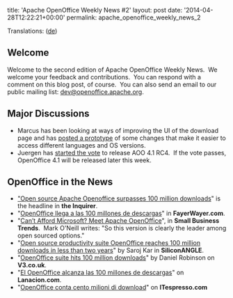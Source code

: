 title: 'Apache OpenOffice Weekly News #2'
layout: post
date: '2014-04-28T12:22:21+00:00'
permalink: apache_openoffice_weekly_news_2

<p>Translations: (<a href="https://cwiki.apache.org/confluence/pages/viewpage.action?pageId=40509513">de</a>) <br /></p> 
  <h2>Welcome <br /></h2> 
  <p>Welcome to the second edition of Apache OpenOffice Weekly News.&nbsp; We welcome your feedback and contributions.&nbsp; You can respond with a
 comment on this blog post, of course.&nbsp; You can also send an email to 
our public mailing list: <a href="mailto:dev@openoffice.apache.org">dev@openoffice.apache.org</a>.&nbsp; <br /></p> 
  <h2>Major Discussions</h2> 
  <ul> 
    <li>Marcus has been looking at ways of improving the UI of the download page and has <a href="http://markmail.org/message/a5qmabioq4txrw7t">posted a prototype</a>﻿ of some changes that make it easier to access different languages and OS versions.</li> 
    <li>Juergen has <a href="http://markmail.org/message/tetdg7jnpkdzmm5b">started the vote</a>﻿ to release AOO 4.1 RC4.&nbsp; If the vote passes, OpenOffice 4.1 will be released later this week.</li> 
  </ul> 
  <h2> OpenOffice in the News</h2> 
  <ul> 
    <li><a href="http://www.theinquirer.net/inquirer/news/2340853/open-source-apache-openoffice-surpasses-100-million-downloads">&quot;Open source Apache Openoffice surpasses 100 million downloads</a>&quot; is the headline in <b>the Inquirer</b>.</li> 
    <li>&quot;<a href="http://www.fayerwayer.com/2014/04/fundacion-apache-anuncia-que-alcanzaron-los-100-millones-de-descargas-de-openoffice/">OpenOffice llega a las 100 millones de descargas</a>&quot; in <b>FayerWayer.com</b>.</li> 
    <li>&quot;<a href="http://smallbiztrends.com/2014/04/apache-openoffice-microsoft-alternative.html">Can’t Afford Microsoft? Meet Apache OpenOffice</a>&quot;, in <b>Small Business Trends</b>.&nbsp; Mark O'Neill writes: &quot;So this version is clearly the leader among open sourced options.&quot;</li> 
    <li>&quot;<a href="http://siliconangle.com/blog/2014/04/22/open-source-productivity-suite-openoffice-reaches-100-million-downloads-in-less-than-two-years/">Open source productivity suite OpenOffice reaches 100 million downloads in less than two years</a>&quot; by Saroj Kar in <b>SiliconANGLE</b>.</li> 
    <li>&quot;<a href="http://www.v3.co.uk/v3-uk/news/2340877/openoffice-suite-hits-100-million-downloads">OpenOffice suite hits 100 million downloads</a>&quot; by Daniel Robinson on<b> V3.co.uk</b>.</li> 
    <li>&quot;<a href="http://www.lanacion.com.ar/1684178-el-openoffice-alcanza-las-100-millones-de-descargas">El OpenOffice alcanza las 100 millones de descargas</a>&quot; on <b>Lanacion.com</b>.</li> 
    <li>&quot;<a href="http://www.itespresso.it/openoffice-conta-cento-milioni-download-95459.html">OpenOffice conta cento milioni di download</a>&quot; on <b>ITespresso.com</b></li> 
  </ul>
